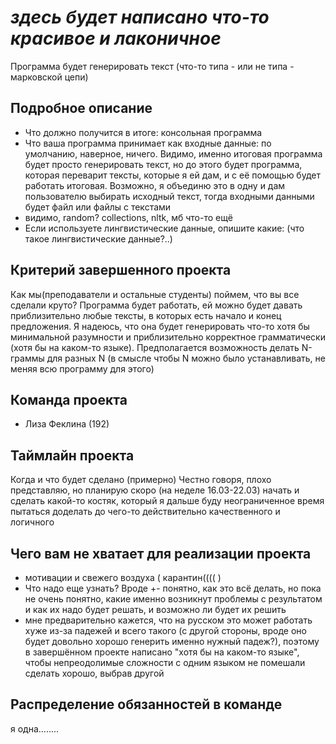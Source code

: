 # *здесь будет написано что-то красивое и лаконичное*

Программа будет генерировать текст (что-то типа - или не типа - марковской цепи)

## Подробное описание

- Что должно получится в итоге: консольная программа
- Что ваша программа принимает как входные данные: по умолчанию, наверное, ничего.
Видимо, именно итоговая программа будет просто генерировать текст, но до этого будет программа, которая переварит тексты, которые я ей дам, и с её помощью будет работать итоговая. Возможно, я объединю это в одну и дам пользователю выбирать исходный текст, тогда входными данными будет файл или файлы с текстами
- видимо, random? collections, nltk, мб что-то ещё
- Если используете лингвистические данные, опишите какие: (что такое лингвистические данные?..)

## Критерий завершенного проекта

Как мы(преподаватели и остальные студенты) поймем, что вы все сделали круто?
Программа будет работать, ей можно будет давать приблизительно любые тексты, в которых есть начало и конец предложения. Я надеюсь, что она будет генерировать что-то хотя бы минимальной разумности и приблизительно корректное грамматически (хотя бы на каком-то языке). Предполагается возможность делать N-граммы для разных N (в смысле чтобы N можно было устанавливать, не меняя всю программу для этого)

## Команда проекта

- Лиза Феклина (192)

## Таймлайн проекта

Когда и что будет сделано (примерно)
Честно говоря, плохо представляю, но планирую скоро (на неделе 16.03-22.03) начать и сделать какой-то костяк, который я дальше буду неограниченное время пытаться доделать до чего-то действительно качественного и логичного

## Чего вам не хватает для реализации проекта

- мотивации и свежего воздуха ( карантин(((( )
- Что надо еще узнать? Вроде +- понятно, как это всё делать, но пока не очень понятно, какие именно возникнут проблемы с результатом и как их надо будет решать, и возможно ли будет их решить
- мне предварительно кажется, что на русском это может работать хуже из-за падежей и всего такого (с другой стороны, вроде оно будет довольно хорошо генерить именно нужный падеж?), поэтому в завершённом проекте написано "хотя бы на каком-то языке", чтобы непреодолимые сложности с одним языком не помешали сделать хорошо, выбрав другой 

## Распределение обязанностей в команде

я одна........
